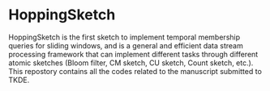 # HoppingSketch
HoppingSketch is the first sketch to implement temporal membership queries for sliding windows, and is a general and efficient data stream processing framework that can implement different tasks through different atomic sketches (Bloom filter, CM sketch, CU sketch, Count sketch, etc.). This repostory contains all the codes related to the manuscript submitted to TKDE.
